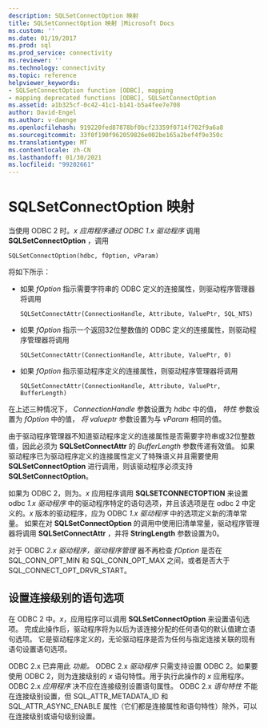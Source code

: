 ```yaml
---
description: SQLSetConnectOption 映射
title: SQLSetConnectOption 映射 |Microsoft Docs
ms.custom: ''
ms.date: 01/19/2017
ms.prod: sql
ms.prod_service: connectivity
ms.reviewer: ''
ms.technology: connectivity
ms.topic: reference
helpviewer_keywords:
- SQLSetConnectOption function [ODBC], mapping
- mapping deprecated functions [ODBC], SQLSetConnectOption
ms.assetid: a1b325cf-0c42-41c1-b141-b5a4fee7e708
author: David-Engel
ms.author: v-daenge
ms.openlocfilehash: 919220fed87878bf0bcf23359f0714f702f9a6a8
ms.sourcegitcommit: 33f0f190f962059826e002be165a2bef4f9e350c
ms.translationtype: MT
ms.contentlocale: zh-CN
ms.lasthandoff: 01/30/2021
ms.locfileid: "99202661"
---
```

# <a name="sqlsetconnectoption-mapping"></a>SQLSetConnectOption 映射
当使用 ODBC 2 时。*x* *应用程序通过 ODBC 1.x 驱动程序* 调用 **SQLSetConnectOption** ，调用  
  
```  
SQLSetConnectOption(hdbc, fOption, vParam)  
```  
  
 将如下所示：  
  
-   如果 *fOption* 指示需要字符串的 ODBC 定义的连接属性，则驱动程序管理器将调用  
  
    ```  
    SQLSetConnectAttr(ConnectionHandle, Attribute, ValuePtr, SQL_NTS)  
    ```  
  
-   如果 *fOption* 指示一个返回32位整数值的 ODBC 定义的连接属性，则驱动程序管理器将调用  
  
    ```  
    SQLSetConnectAttr(ConnectionHandle, Attribute, ValuePtr, 0)  
    ```  
  
-   如果 *fOption* 指示驱动程序定义的连接属性，则驱动程序管理器将调用  
  
    ```  
    SQLSetConnectAttr(ConnectionHandle, Attribute, ValuePtr, BufferLength)  
    ```  
  
 在上述三种情况下， *ConnectionHandle* 参数设置为 *hdbc* 中的值， *特性* 参数设置为 *fOption* 中的值， *将 valueptr* 参数设置为与 *vParam* 相同的值。  
  
 由于驱动程序管理器不知道驱动程序定义的连接属性是否需要字符串或32位整数值，因此必须为 **SQLSetConnectAttr** 的 *BufferLength* 参数传递有效值。 如果驱动程序已为驱动程序定义的连接属性定义了特殊语义并且需要使用 **SQLSetConnectOption** 进行调用，则该驱动程序必须支持 **SQLSetConnectOption**。  
  
 如果为 ODBC 2，则为。*x* 应用程序调用 **SQLSETCONNECTOPTION** 来设置 odbc *1.x 驱动程序* 中的驱动程序特定的语句选项，并且该选项是在 odbc 2 中定义的。*x* 版本的驱动程序，应为 ODBC *1.x 驱动程序* 中的选项定义新的清单常量。 如果在对 **SQLSetConnectOption** 的调用中使用旧清单常量，驱动程序管理器将调用 **SQLSetConnectAttr** ，并将 **StringLength** 参数设置为0。  
  
 对于 ODBC *2.x 驱动程序，驱动程序管理* 器不再检查 *fOption* 是否在 SQL_CONN_OPT_MIN 和 SQL_CONN_OPT_MAX 之间，或者是否大于 SQL_CONNECT_OPT_DRVR_START。  
  
## <a name="setting-statement-options-on-the-connection-level"></a>设置连接级别的语句选项  
 在 ODBC 2 中。*x*，应用程序可以调用 **SQLSetConnectOption** 来设置语句选项。 完成此操作后，驱动程序将为以后为该连接分配的任何语句的默认值建立语句选项。 它是驱动程序定义的，无论驱动程序是否为任何与指定连接关联的现有语句设置语句选项。  
  
 ODBC 2.x 已弃用此 *功能。* ODBC 2.x *驱动程序* 只需支持设置 ODBC 2。如果要使用 ODBC 2，则为连接级别的 *x* 语句特性。用于执行此操作的 *x* 应用程序。 ODBC 2.x *应用程序* 决不应在连接级别设置语句属性。 ODBC 2.x *语句特性* 不能在连接级别设置，但 SQL_ATTR_METADATA_ID 和 SQL_ATTR_ASYNC_ENABLE 属性（它们都是连接属性和语句特性）除外，可以在连接级别或语句级别设置。

